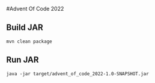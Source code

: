 #Advent Of Code 2022
## Build JAR
`mvn clean package`


## Run JAR
`java -jar target/advent_of_code_2022-1.0-SNAPSHOT.jar`